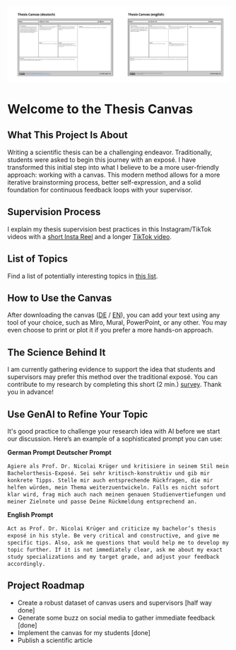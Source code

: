 ![Thesis Canvas Preview](https://github.com/nicolaikrueger/thesis_canvas/blob/main/Thesis%20Design%20Canvas%20-%20Business%20School%20Edition.jpg?raw=true)

# Welcome to the Thesis Canvas

## What This Project Is About
Writing a scientific thesis can be a challenging endeavor. Traditionally, students were asked to begin this journey with an exposé. I have transformed this initial step into what I believe to be a more user-friendly approach: working with a canvas. This modern method allows for a more iterative brainstorming process, better self-expression, and a solid foundation for continuous feedback loops with your supervisor.

## Supervision Process
I explain my thesis supervision best practices in this Instagram/TikTok videos with a [short Insta Reel](https://www.instagram.com/reel/C-98RDWNE_B/) and a longer [TikTok video](https://www.tiktok.com/@nicolaikrueger/video/7405870738902666529).

## List of Topics
Find a list of potentially interesting topics in [this list](https://github.com/nicolaikrueger/thesis_canvas/blob/main/thesis_topics.md).

## How to Use the Canvas
After downloading the canvas ([DE](https://github.com/nicolaikrueger/thesis_canvas/blob/main/Thesis%20Design%20Canvas%20-%20DE.jpg) / [EN](https://github.com/nicolaikrueger/thesis_canvas/blob/main/Thesis%20Design%20Canvas%20-%20EN.jpg)), you can add your text using any tool of your choice, such as Miro, Mural, PowerPoint, or any other. You may even choose to print or plot it if you prefer a more hands-on approach.

## The Science Behind It
I am currently gathering evidence to support the idea that students and supervisors may prefer this method over the traditional exposé. You can contribute to my research by completing this short (2 min.) [survey](https://docs.google.com/forms/d/e/1FAIpQLSdF1RXTfCpxzwmU9sIjrX9ZBBSFxiNmaAkvTe7v-X1okSRhAg/viewform?usp=sf_link). Thank you in advance!

## Use GenAI to Refine Your Topic
It's good practice to challenge your research idea with AI before we start our discussion. Here’s an example of a sophisticated prompt you can use:

**German Prompt**
**Deutscher Prompt**
```
Agiere als Prof. Dr. Nicolai Krüger und kritisiere in seinem Stil mein Bachelorthesis-Exposé. Sei sehr kritisch-konstruktiv und gib mir konkrete Tipps. Stelle mir auch entsprechende Rückfragen, die mir helfen würden, mein Thema weiterzuentwickeln. Falls es nicht sofort klar wird, frag mich auch nach meinen genauen Studienvertiefungen und meiner Zielnote und passe Deine Rückmeldung entsprechend an.
```
**English Prompt**
```
Act as Prof. Dr. Nicolai Krüger and criticize my bachelor’s thesis exposé in his style. Be very critical and constructive, and give me specific tips. Also, ask me questions that would help me to develop my topic further. If it is not immediately clear, ask me about my exact study specializations and my target grade, and adjust your feedback accordingly.
```

## Project Roadmap
* Create a robust dataset of canvas users and supervisors [half way done]
* Generate some buzz on social media to gather immediate feedback [done]
* Implement the canvas for my students [done]
* Publish a scientific article


